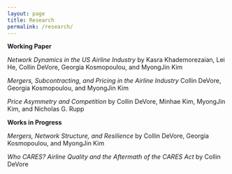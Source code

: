 ```yaml
---
layout: page
title: Research
permalink: /research/
---
```

<b>Working Paper</b>

<em>Network Dynamics in the US Airline Industry</em> by Kasra Khademorezaian, Lei He, Collin DeVore, Georgia Kosmopoulou, and MyongJin Kim

<em>Mergers, Subcontracting, and Pricing in the Airline Industry</em> Collin DeVore, Georgia Kosmopoulou, and MyongJin Kim

<em>Price Asymmetry and Competition</em> by Collin DeVore, Minhae Kim, MyongJin Kim, and Nicholas G. Rupp


<b>Works in Progress</b>

<em>Mergers, Network Structure, and Resilience</em> by Collin DeVore, Georgia Kosmopoulou, and MyongJin Kim

<em>Who CARES? Airline Quality and the Aftermath of the CARES Act</em> by Collin DeVore

<!-- <i>Who CARES? Airline Quality and the Aftermath of the CARES Act</i> -->

<!--
<p>This page provides selections from my work as a graduate student and an undergraduate student. Each of the graduate projects were researched and turned in in the spring of 2019, while the undergraduate work was turned in at different times. Though more honors courses were taken, much of the contracts are provided. The two contracts that are omitted are my earliest works, which consist of a research paper on the five stages of decomposition in Entomology in the spring of 2014 and a research paper on big data from the fall of 2014. These two papers have been omitted due to their disappearance from my computer's memory, along with the lack of relevance of the entomology paper. Feel free to view my work and get a feel for my research and writing style.  </p>


---
<b>Graduate Studies (Fall 2017 to Spring 2019)</b>


Projects


[Time Series Analysis 2 Project](/gradresearch/Time Series Analysis 2 Project.pdf "Time Series Analysis 2 Project")

[Data Visualization Project](/gradresearch/Data Visualization Project Updated.pdf "Data Visualization Project")

[Cost-Benefit Analysis Project](/gradresearch/CBA Final Paper.pdf "Cost-Benefit Analysis Project")



Presentations


[Time Series Analysis 2 Project Presentation](/gradresearch/Time Series Analysis 2 Project Presentation.pdf "Time Series Analysis 2 Project Presentation")

[Data Visualization Project Presentation](/gradresearch/Data Visualization Project Presentation.pdf "Data Visualization Project Presentation")

[Cost-Benefit Analysis Final Presentation](/gradresearch/CBA Presentation1.pdf "Cost-Benefit Analysis Final Presentation")


---
<b>Undergraduate Studies (Fall 2013 to Spring 2017)</b>


Projects


[Honors Thesis Spring 2017](/undergradresearch/Honors Thesis.pdf "Honors Thesis Spring 2017")

[Forecasting Honors Contract Spring 2017](/undergradresearch/Honors Research Paper.pdf "Forecasting Honors Contract Spring 2017")

[Macroeconomics 2 Honors Contract Spring 2016](/undergradresearch/Economic Collapse 2030.pdf "Macroeconomics 2 Honors Contract Spring 2016")

[Intermediate Business Statistics Honors Contract Fall 2015](/undergradresearch/Statistics Honors Contract Essay.pdf "Intermediate Business Statistics Honors Contract Fall 2015")

[Intermediate Microeconomics Honors Contract Fall 2015](/undergradresearch/An Economic Analysis of the Car Industry During the Great Recession.pdf "Intermediate Microeconomics Honors Contract Fall 2015")
-->

